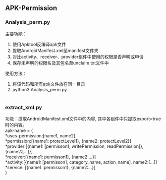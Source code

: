 ## APK-Permission
### Analysis_perm.py  
主要功能：  
1. 使用Apktool反编译apk文件  
2. 提取AndroidManifest.xml至manifest文件夹  
3. 对比activity、receiver、provider组件中使用的权限是否声明或申请  
4. 保存未声明的权限名及其包名至unclaim.txt文件中  

使用方法：  
1. 将该代码和所有apk文件放在同一目录  
2. python3 Analysis_perm.py  
#

### extract_xml.py  
功能：提取AndroidManifest.xml文件中的内容, 其中各组件中只提取export=true时的内容。  
apk-name = {  
        *uses-permission:[name1, name2]  
        *permission:[{name1: protectLevel1}, {name2: protectLevel2}]  
        *provider:[{name1: [permisson1, writePermission, readPermission]}, {name2:[...]}]  
        *receiver:[{name1: permisson1}, {name2:...}]  
        *activity:[{name1: [permisson1, category_name, action_name], name2:[...]]  
        *service: [{name1: permisson1}, {name2:...}]  
}
